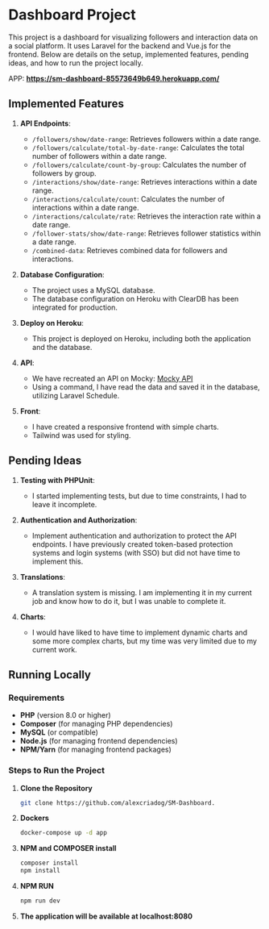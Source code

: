 # Dashboard Project

This project is a dashboard for visualizing followers and interaction data on a social platform. It uses Laravel for the backend and Vue.js for the frontend. Below are details on the setup, implemented features, pending ideas, and how to run the project locally.

APP: **https://sm-dashboard-85573649b649.herokuapp.com/**

## Implemented Features

1. **API Endpoints**:
   - `/followers/show/date-range`: Retrieves followers within a date range.
   - `/followers/calculate/total-by-date-range`: Calculates the total number of followers within a date range.
   - `/followers/calculate/count-by-group`: Calculates the number of followers by group.
   - `/interactions/show/date-range`: Retrieves interactions within a date range.
   - `/interactions/calculate/count`: Calculates the number of interactions within a date range.
   - `/interactions/calculate/rate`: Retrieves the interaction rate within a date range.
   - `/follower-stats/show/date-range`: Retrieves follower statistics within a date range.
   - `/combined-data`: Retrieves combined data for followers and interactions.

2. **Database Configuration**:
   - The project uses a MySQL database.
   - The database configuration on Heroku with ClearDB has been integrated for production.

3. **Deploy on Heroku**:
   - This project is deployed on Heroku, including both the application and the database.

4. **API**:
   - We have recreated an API on Mocky: [Mocky API](https://run.mocky.io/v3/851e3cf0-0905-45b9-bf93-1fadf79ae06c)
   - Using a command, I have read the data and saved it in the database, utilizing Laravel Schedule.

5. **Front**:
   - I have created a responsive frontend with simple charts.
   - Tailwind was used for styling.

## Pending Ideas

1. **Testing with PHPUnit**:
   - I started implementing tests, but due to time constraints, I had to leave it incomplete.

2. **Authentication and Authorization**:
   - Implement authentication and authorization to protect the API endpoints. I have previously created token-based protection systems and login systems (with SSO) but did not have time to implement this.

3. **Translations**:
   - A translation system is missing. I am implementing it in my current job and know how to do it, but I was unable to complete it.

4. **Charts**:
   - I would have liked to have time to implement dynamic charts and some more complex charts, but my time was very limited due to my current work.

## Running Locally

### Requirements

- **PHP** (version 8.0 or higher)
- **Composer** (for managing PHP dependencies)
- **MySQL** (or compatible)
- **Node.js** (for managing frontend dependencies)
- **NPM/Yarn** (for managing frontend packages)

### Steps to Run the Project

1. **Clone the Repository**
   ```bash
   git clone https://github.com/alexcriadog/SM-Dashboard.
   ```

2. **Dockers**
   ```bash  
   docker-compose up -d app 
   ``` 

3. **NPM and COMPOSER install**
   ```bash  
   composer install 
   npm install 
   ``` 

4. **NPM RUN**
   ```bash
   npm run dev 
   ``` 

5. **The application will be available at localhost:8080**

